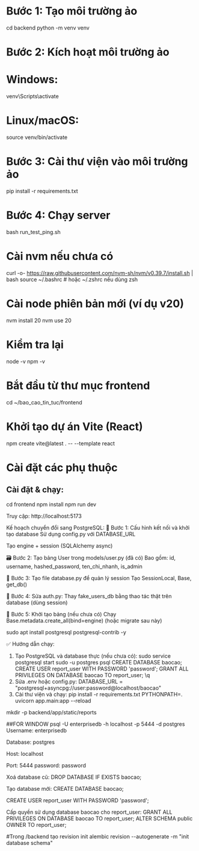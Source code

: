 # Bước 1: Tạo môi trường ảo
cd backend
python -m venv venv

# Bước 2: Kích hoạt môi trường ảo
# Windows:
venv\Scripts\activate
# Linux/macOS:
source venv/bin/activate

# Bước 3: Cài thư viện vào môi trường ảo
pip install -r requirements.txt

# Bước 4: Chạy server
bash run_test_ping.sh


# Cài nvm nếu chưa có
curl -o- https://raw.githubusercontent.com/nvm-sh/nvm/v0.39.7/install.sh | bash
source ~/.bashrc  # hoặc ~/.zshrc nếu dùng zsh

# Cài node phiên bản mới (ví dụ v20)
nvm install 20
nvm use 20

# Kiểm tra lại
node -v
npm -v


# Bắt đầu từ thư mục frontend
cd ~/bao_cao_tin_tuc/frontend

# Khởi tạo dự án Vite (React)
npm create vite@latest . -- --template react

# Cài đặt các phụ thuộc

## Cài đặt & chạy:
cd frontend
npm install
npm run dev

Truy cập: http://localhost:5173


 Kế hoạch chuyển đổi sang PostgreSQL:
🔧 Bước 1: Cấu hình kết nối và khởi tạo database
Sử dụng config.py với DATABASE_URL

Tạo engine + session (SQLAlchemy async)

🗃️ Bước 2: Tạo bảng User trong models/user.py (đã có)
Bao gồm: id, username, hashed_password, ten_chi_nhanh, is_admin

💾 Bước 3: Tạo file database.py để quản lý session
Tạo SessionLocal, Base, get_db()

🔁 Bước 4: Sửa auth.py:
Thay fake_users_db bằng thao tác thật trên database (dùng session)

🧪 Bước 5: Khởi tạo bảng (nếu chưa có)
Chạy Base.metadata.create_all(bind=engine) (hoặc migrate sau này)

sudo apt install postgresql postgresql-contrib -y

✅ Hướng dẫn chạy:
1. Tạo PostgreSQL và database thực (nếu chưa có):
sudo service postgresql start
sudo -u postgres psql
CREATE DATABASE baocao;
CREATE USER report_user WITH PASSWORD 'password';
GRANT ALL PRIVILEGES ON DATABASE baocao TO report_user;
\q
2. Sửa .env hoặc config.py:
DATABASE_URL = "postgresql+asyncpg://user:password@localhost/baocao"
3. Cài thư viện và chạy:
pip install -r requirements.txt
PYTHONPATH=. uvicorn app.main:app --reload


mkdir -p backend/app/static/reports



##FOR WINDOW
psql -U enterprisedb -h localhost -p 5444 -d postgres
Username: enterprisedb

Database: postgres

Host: localhost

Port: 5444
password: password

Xoá database cũ:
DROP DATABASE IF EXISTS baocao;

Tạo database mới:
CREATE DATABASE baocao;

CREATE USER report_user WITH PASSWORD 'password';

Cấp quyền sử dụng database baocao cho report_user:
GRANT ALL PRIVILEGES ON DATABASE baocao TO report_user;
ALTER SCHEMA public OWNER TO report_user;

#Trong /backend tạo revision init
alembic revision --autogenerate -m "init database schema"

